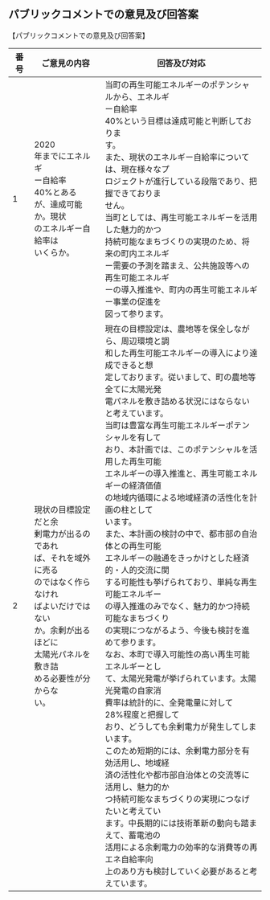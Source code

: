 ## パブリックコメントでの意見及び回答案

【パブリックコメントでの意見及び回答案】

| 番号 | ご意見の内容                                                                                                                    | 回答及び対応                                                                                                                                                                                                                                                                                                                                                                                                                                                                                                                                                                                                                                                                                                          |
|----|---------------------------------------------------------------------------------------------------------------------------|-----------------------------------------------------------------------------------------------------------------------------------------------------------------------------------------------------------------------------------------------------------------------------------------------------------------------------------------------------------------------------------------------------------------------------------------------------------------------------------------------------------------------------------------------------------------------------------------------------------------------------------------------------------------------------------------------------------------|
| 1  | 2020<br>年までにエネルギ<br>ー自給率<br>40%とある<br>が、達成可能か。現状<br>のエネルギー自給率は<br>いくらか。                                                   | 当町の再生可能エネルギーのポテンシャルから、エネルギ<br>ー自給率<br>40%という目標は達成可能と判断しておりま<br>す。<br>また、現状のエネルギー自給率については、現在様々なプ<br>ロジェクトが進行している段階であり、把握できておりま<br>せん。<br>当町としては、再生可能エネルギーを活用した魅力的かつ<br>持続可能なまちづくりの実現のため、将来の町内エネルギ<br>ー需要の予測を踏まえ、公共施設等への再生可能エネルギ<br>ーの導入推進や、町内の再生可能エネルギー事業の促進を<br>図って参ります。                                                                                                                                                                                                                                                                                                                                                                                                                                        |
| 2  | 現状の目標設定だと余<br>剰電力が出るのであれ<br>ば、それを域外に売る<br>のではなく作らなけれ<br>ばよいだけではない<br>か。余剰が出るほどに<br>太陽光パネルを敷き詰<br>める必要性が分からな<br>い。 | 現在の目標設定は、農地等を保全しながら、周辺環境と調<br>和した再生可能エネルギーの導入により達成できると想<br>定しております。従いまして、町の農地等全てに太陽光発<br>電パネルを敷き詰める状況にはならないと考えています。<br>当町は豊富な再生可能エネルギーポテンシャルを有して<br>おり、本計画では、このポテンシャルを活用した再生可能<br>エネルギーの導入推進と、再生可能エネルギーの経済価値<br>の地域内循環による地域経済の活性化を計画の柱として<br>います。<br>また、本計画の検討の中で、都市部の自治体との再生可能<br>エネルギーの融通をきっかけとした経済的・人的交流に関<br>する可能性も挙げられており、単純な再生可能エネルギー<br>の導入推進のみでなく、魅力的かつ持続可能なまちづくり<br>の実現につながるよう、今後も検討を進めて参ります。<br>なお、本町で導入可能性の高い再生可能エネルギーとし<br>て、太陽光発電が挙げられています。太陽光発電の自家消<br>費率は統計的に、全発電量に対して<br>28%程度と把握して<br>おり、どうしても余剰電力が発生してしまいます。<br>このため短期的には、余剰電力部分を有効活用し、地域経<br>済の活性化や都市部自治体との交流等に活用し、魅力的か<br>つ持続可能なまちづくりの実現につなげたいと考えてい<br>ます。中長期的には技術革新の動向も踏まえて、蓄電池の<br>活用による余剰電力の効率的な消費等の再エネ自給率向<br>上のあり方も検討していく必要があると考えています。 |